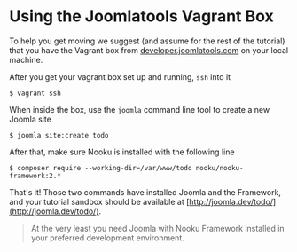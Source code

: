 # Using the Joomlatools Vagrant Box

To help you get moving we suggest (and assume for the rest of the tutorial) that you have the Vagrant box from
[developer.joomlatools.com](http://developer.joomlatools.com/tools/vagrant/introduction.html) on your local machine.

After you get your vagrant box set up and running, `ssh` into it

    $ vagrant ssh

When inside the box, use the `joomla` command line tool to create a new Joomla site

    $ joomla site:create todo

After that, make sure Nooku is installed with the following line

    $ composer require --working-dir=/var/www/todo nooku/nooku-framework:2.*

That's it! Those two commands have installed Joomla and the Framework, and your tutorial sandbox
should be available at [http://joomla.dev/todo/](http://joomla.dev/todo/).

>At the very least you need Joomla with Nooku Framework installed in your preferred development environment.
